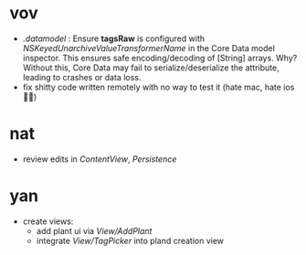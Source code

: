 # vov
- _.datamodel_ : Ensure **tagsRaw** is configured with _NSKeyedUnarchiveValueTransformerName_ in the Core Data model inspector. This ensures safe encoding/decoding of [String] arrays. Why? Without this, Core Data may fail to serialize/deserialize the attribute, leading to crashes or data loss.
- fix shitty code written remotely with no way to test it (hate mac, hate ios 😮‍💨)

# nat
- review edits in _ContentView_, _Persistence_

# yan
- create views:
    + add plant ui via _View/AddPlant_
    + integrate _View/TagPicker_ into pland creation view
